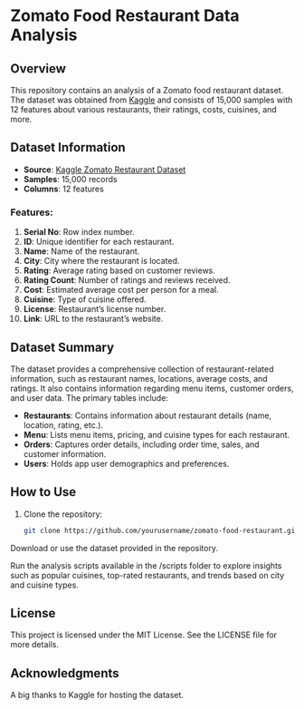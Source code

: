# Zomato Food Restaurant Data Analysis

## Overview

This repository contains an analysis of a Zomato food restaurant dataset. The dataset was obtained from [Kaggle](https://www.kaggle.com/datasets/anas123siddiqui/zomato-database/data?select=restaurant.csv) and consists of 15,000 samples with 12 features about various restaurants, their ratings, costs, cuisines, and more.

## Dataset Information

- **Source**: [Kaggle Zomato Restaurant Dataset](https://www.kaggle.com/datasets/anas123siddiqui/zomato-database/data?select=restaurant.csv)
- **Samples**: 15,000 records
- **Columns**: 12 features

### Features:

1. **Serial No**: Row index number.
2. **ID**: Unique identifier for each restaurant.
3. **Name**: Name of the restaurant.
4. **City**: City where the restaurant is located.
5. **Rating**: Average rating based on customer reviews.
6. **Rating Count**: Number of ratings and reviews received.
7. **Cost**: Estimated average cost per person for a meal.
8. **Cuisine**: Type of cuisine offered.
9. **License**: Restaurant’s license number.
10. **Link**: URL to the restaurant’s website.

## Dataset Summary

The dataset provides a comprehensive collection of restaurant-related information, such as restaurant names, locations, average costs, and ratings. It also contains information regarding menu items, customer orders, and user data. The primary tables include:

- **Restaurants**: Contains information about restaurant details (name, location, rating, etc.).
- **Menu**: Lists menu items, pricing, and cuisine types for each restaurant.
- **Orders**: Captures order details, including order time, sales, and customer information.
- **Users**: Holds app user demographics and preferences.

## How to Use

1. Clone the repository:
   ```bash
   git clone https://github.com/yourusername/zomato-food-restaurant.git
Download or use the dataset provided in the repository.

Run the analysis scripts available in the /scripts folder to explore insights such as popular cuisines, top-rated restaurants, and trends based on city and cuisine types.

## License
This project is licensed under the MIT License. See the LICENSE file for more details.

## Acknowledgments
A big thanks to Kaggle for hosting the dataset.
